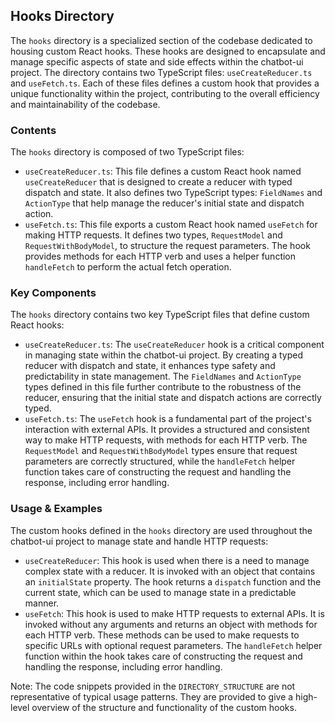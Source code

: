
## Hooks Directory

The `hooks` directory is a specialized section of the codebase dedicated to housing custom React hooks. These hooks are designed to encapsulate and manage specific aspects of state and side effects within the chatbot-ui project. The directory contains two TypeScript files: `useCreateReducer.ts` and `useFetch.ts`. Each of these files defines a custom hook that provides a unique functionality within the project, contributing to the overall efficiency and maintainability of the codebase.

### Contents

The `hooks` directory is composed of two TypeScript files:

- `useCreateReducer.ts`: This file defines a custom React hook named `useCreateReducer` that is designed to create a reducer with typed dispatch and state. It also defines two TypeScript types: `FieldNames` and `ActionType` that help manage the reducer's initial state and dispatch action.
- `useFetch.ts`: This file exports a custom React hook named `useFetch` for making HTTP requests. It defines two types, `RequestModel` and `RequestWithBodyModel`, to structure the request parameters. The hook provides methods for each HTTP verb and uses a helper function `handleFetch` to perform the actual fetch operation.

### Key Components

The `hooks` directory contains two key TypeScript files that define custom React hooks:

- `useCreateReducer.ts`: The `useCreateReducer` hook is a critical component in managing state within the chatbot-ui project. By creating a typed reducer with dispatch and state, it enhances type safety and predictability in state management. The `FieldNames` and `ActionType` types defined in this file further contribute to the robustness of the reducer, ensuring that the initial state and dispatch actions are correctly typed.
- `useFetch.ts`: The `useFetch` hook is a fundamental part of the project's interaction with external APIs. It provides a structured and consistent way to make HTTP requests, with methods for each HTTP verb. The `RequestModel` and `RequestWithBodyModel` types ensure that request parameters are correctly structured, while the `handleFetch` helper function takes care of constructing the request and handling the response, including error handling.

### Usage & Examples

The custom hooks defined in the `hooks` directory are used throughout the chatbot-ui project to manage state and handle HTTP requests:

- `useCreateReducer`: This hook is used when there is a need to manage complex state with a reducer. It is invoked with an object that contains an `initialState` property. The hook returns a `dispatch` function and the current state, which can be used to manage state in a predictable manner.
- `useFetch`: This hook is used to make HTTP requests to external APIs. It is invoked without any arguments and returns an object with methods for each HTTP verb. These methods can be used to make requests to specific URLs with optional request parameters. The `handleFetch` helper function within the hook takes care of constructing the request and handling the response, including error handling.

Note: The code snippets provided in the `DIRECTORY_STRUCTURE` are not representative of typical usage patterns. They are provided to give a high-level overview of the structure and functionality of the custom hooks.
